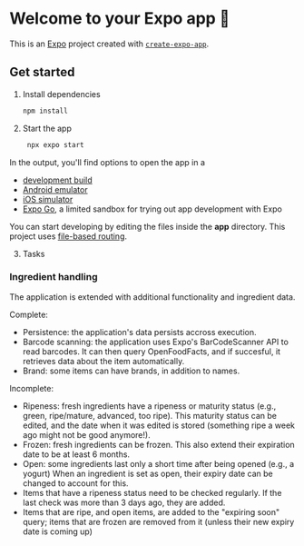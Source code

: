 # Welcome to your Expo app 👋

This is an [Expo](https://expo.dev) project created with [`create-expo-app`](https://www.npmjs.com/package/create-expo-app).

## Get started

1. Install dependencies

   ```bash
   npm install
   ```

2. Start the app

   ```bash
    npx expo start
   ```

In the output, you'll find options to open the app in a

- [development build](https://docs.expo.dev/develop/development-builds/introduction/)
- [Android emulator](https://docs.expo.dev/workflow/android-studio-emulator/)
- [iOS simulator](https://docs.expo.dev/workflow/ios-simulator/)
- [Expo Go](https://expo.dev/go), a limited sandbox for trying out app development with Expo

You can start developing by editing the files inside the **app** directory. This project uses [file-based routing](https://docs.expo.dev/router/introduction).

3. Tasks

### Ingredient handling

The application is extended with additional functionality and ingredient data.

Complete:
- Persistence: the application's data persists accross execution.
- Barcode scanning: the application uses Expo's BarCodeScanner API to read barcodes. It can then query OpenFoodFacts, and if succesful, it retrieves data about the item automatically.
- Brand: some items can have brands, in addition to names.

Incomplete:
- Ripeness: fresh ingredients have a ripeness or maturity status (e.g., green, ripe/mature, advanced, too ripe). This maturity status can be edited, and the date when it was edited is stored (something ripe a week ago might not be good anymore!).
- Frozen: fresh ingredients can be frozen. This also extend their expiration date to be at least 6 months.
- Open: some ingredients last only a short time after being opened (e.g., a yogurt) When an ingredient is set as open, their expiry date can be changed to account for this.
- Items that have a ripeness status need to be checked regularly. If the last check was more than 3 days ago, they are added.
- Items that are ripe, and open items, are added to the "expiring soon" query; items that are frozen are removed from it (unless their new expiry date is coming up)